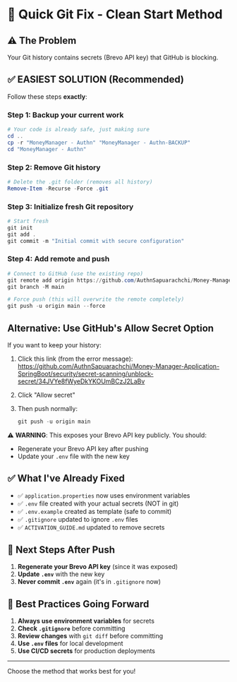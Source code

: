 # 🚀 Quick Git Fix - Clean Start Method

## ⚠️ The Problem
Your Git history contains secrets (Brevo API key) that GitHub is blocking.

## ✅ EASIEST SOLUTION (Recommended)

Follow these steps **exactly**:

### Step 1: Backup your current work
```powershell
# Your code is already safe, just making sure
cd ..
cp -r "MoneyManager - Authn" "MoneyManager - Authn-BACKUP"
cd "MoneyManager - Authn"
```

### Step 2: Remove Git history
```powershell
# Delete the .git folder (removes all history)
Remove-Item -Recurse -Force .git
```

### Step 3: Initialize fresh Git repository
```powershell
# Start fresh
git init
git add .
git commit -m "Initial commit with secure configuration"
```

### Step 4: Add remote and push
```powershell
# Connect to GitHub (use the existing repo)
git remote add origin https://github.com/AuthnSapuarachchi/Money-Manager-Application-SpringBoot.git
git branch -M main

# Force push (this will overwrite the remote completely)
git push -u origin main --force
```

##  Alternative: Use GitHub's Allow Secret Option

If you want to keep your history:

1. Click this link (from the error message):
   https://github.com/AuthnSapuarachchi/Money-Manager-Application-SpringBoot/security/secret-scanning/unblock-secret/34JVYe8fWyeDkYKOUmBCzJ2LaBv

2. Click "Allow secret" 

3. Then push normally:
   ```powershell
   git push -u origin main
   ```

⚠️ **WARNING**: This exposes your Brevo API key publicly. You should:
- Regenerate your Brevo API key after pushing
- Update your `.env` file with the new key

## ✅ What I've Already Fixed

- ✅ `application.properties` now uses environment variables
- ✅ `.env` file created with your actual secrets (NOT in git)
- ✅ `.env.example` created as template (safe to commit)
- ✅ `.gitignore` updated to ignore `.env` files
- ✅ `ACTIVATION_GUIDE.md` updated to remove secrets

## 📝 Next Steps After Push

1. **Regenerate your Brevo API key** (since it was exposed)
2. **Update `.env`** with the new key
3. **Never commit `.env`** again (it's in `.gitignore` now)

## 🔐 Best Practices Going Forward

1. **Always use environment variables** for secrets
2. **Check `.gitignore`** before committing
3. **Review changes** with `git diff` before committing
4. **Use `.env` files** for local development
5. **Use CI/CD secrets** for production deployments

---

Choose the method that works best for you!
